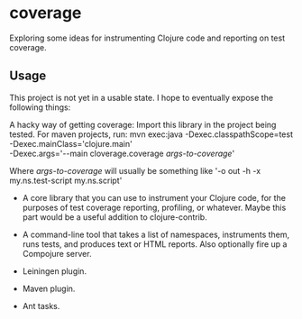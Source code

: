 # coverage

Exploring some ideas for instrumenting Clojure code and reporting on test coverage.

## Usage

This project is not yet in a usable state.  I hope to eventually expose the following things:

A hacky way of getting coverage:
Import this library in the project being tested. For maven projects, run:
mvn exec:java -Dexec.classpathScope=test -Dexec.mainClass='clojure.main' \
              -Dexec.args='--main cloverage.coverage *args-to-coverage*'

Where *args-to-coverage* will usually be something like '-o out -h -x my.ns.test-script my.ns.script'

+ A core library that you can use to instrument your Clojure code, for the purposes of test coverage reporting, profiling, or whatever.  Maybe this part would be a useful addition to clojure-contrib.

+ A command-line tool that takes a list of namespaces, instruments them, runs tests, and produces text or HTML reports.  Also optionally fire up a Compojure server.

+ Leiningen plugin.

+ Maven plugin.

+ Ant tasks.
